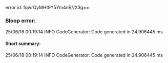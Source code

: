 error id: fqwrQyMHt9Y5Ym4nR//X3g==
### Bloop error:

25/06/18 00:19:14 INFO CodeGenerator: Code generated in 24.906445 ms
#### Short summary: 

25/06/18 00:19:14 INFO CodeGenerator: Code generated in 24.906445 ms